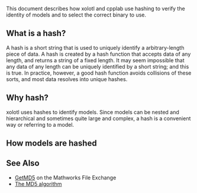 This document describes how xolotl and cpplab use 
hashing to verify the  identity of models and to select
the correct binary to use. 

## What is a hash? 


A hash is a short string that is used to uniquely identify a 
arbitrary-length piece of data. A hash is created by a hash function
that accepts data of any length, and returns a string of a fixed 
length. It may seem impossible that any data of any length can
be uniquely identified by a short string; and this is true. In 
practice, however, a good hash function avoids collisions of these
sorts, and most data resolves into unique hashes. 


## Why hash? 

xolotl uses hashes to identify models. Since models can be nested
and hierarchical and sometimes quite large and complex, a hash
is a convenient way or referring to a model. 

## How models are hashed

## See Also 

* [GetMD5](https://www.mathworks.com/matlabcentral/fileexchange/25921-getmd5) on the Mathworks File Exchange 
* [The MD5 algorithm](https://en.wikipedia.org/wiki/MD5)